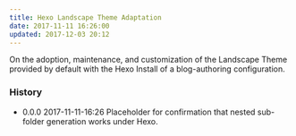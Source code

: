 ```yaml
---
title: Hexo Landscape Theme Adaptation
date: 2017-11-11 16:26:00
updated: 2017-12-03 20:12
---
```

On the adoption, maintenance, and customization of the Landscape Theme provided by default with the Hexo Install of a blog-authoring configuration.



### History

 * 0.0.0 2017-11-11-16:26 Placeholder for confirmation that nested sub-folder generation works under Hexo.
 
